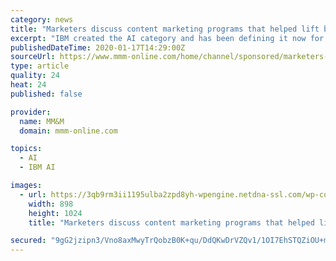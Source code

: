 ```yaml
---
category: news
title: "Marketers discuss content marketing programs that helped lift brands"
excerpt: "IBM created the AI category and has been defining it now for at least five years. “Smart” is most often used as an adjective. IBM made it a noun with its Let’s Put Smart to Work campaign. It details Watson’s transformative power across many ..."
publishedDateTime: 2020-01-17T14:29:00Z
sourceUrl: https://www.mmm-online.com/home/channel/sponsored/marketers-discuss-content-marketing-programs-that-helped-lift-brands/
type: article
quality: 24
heat: 24
published: false

provider:
  name: MM&M
  domain: mmm-online.com

topics:
  - AI
  - IBM AI

images:
  - url: https://3qb9rm3ii1195ulba2zpd8yh-wpengine.netdna-ssl.com/wp-content/uploads/sites/2/2020/01/tom-dudnyk-898x1024.jpg
    width: 898
    height: 1024
    title: "Marketers discuss content marketing programs that helped lift brands"

secured: "9gG2jzipn3/Vno8axMwyTrQobzB0K+qu/DdQKwDrVZQv1/1OI7EhSTQZiOU+mKuowXRnjjaLNkku3OZByHnzk5Nh/jZeqqW5xHBrJbGI/Q45jdS6ZpGFp2w3PkVehlBfPwt04j7XT6y2B5u7OCTt4UsNkvsGV+AjluOmiS9c0vjEnZHfYfGTVCPPIUGDRY4vHX0nYrKnDuSkkNLPLmDr9a/EIqOMtkRwPCBaB7cuyTsm3Wm0Q94SXHU+T5x1kIoP/LlMSnVvfRLMGLkA5pfiiqfJ3rc/NcmnmSWRT0MPyHk=;U2jQLaA7HHgOUJvv4UK6fw=="
---
```


